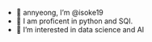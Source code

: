 - 👋 annyeong, I’m @isoke19
- 🌱 I am proficent in python and SQI.
- 💞️ I’m interested in data science and AI
<!---
isoke19/isoke19 is a ✨ special ✨ repository because its `README.md` (this file) appears on your GitHub profile.
You can click the Preview link to take a look at your changes.
--->
